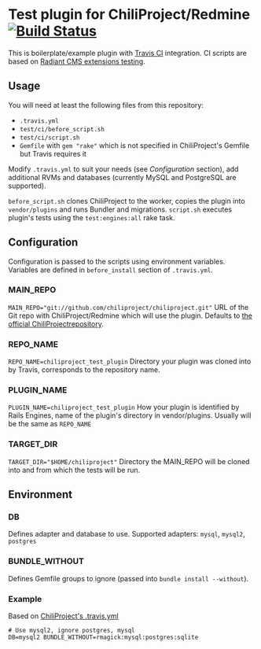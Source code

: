 # Test plugin for ChiliProject/Redmine [![Build Status](https://secure.travis-ci.org/jnv/chiliproject_test_plugin.png?branch=master)](http://travis-ci.org/jnv/chiliproject_test_plugin)

This is boilerplate/example plugin with [Travis CI](http://travis-ci.org/) integration.
CI scripts are based on [Radiant CMS extensions testing](https://github.com/radiant/radiant/wiki/How-to-enable-Travis-CI-for-an-extension).

## Usage

You will need at least the following files from this repository:
* `.travis.yml`
* `test/ci/before_script.sh`
* `test/ci/script.sh`
* `Gemfile` with `gem "rake"` which is not specified in ChiliProject's Gemfile but Travis requires it

Modify `.travis.yml` to suit your needs (see *Configuration* section), add additional RVMs and databases (currently MySQL and PostgreSQL are supported).

`before_script.sh` clones ChiliProject to the worker, copies the plugin into `vendor/plugins` and runs Bundler and migrations.
`script.sh` executes plugin's tests using the `test:engines:all` rake task.

## Configuration

Configuration is passed to the scripts using environment variables. Variables are defined in `before_install` section of `.travis.yml`.

### MAIN_REPO
`MAIN_REPO="git://github.com/chiliproject/chiliproject.git"`
URL of the Git repo with ChiliProject/Redmine which will use the plugin.
Defaults to [the official ChiliProjectrepository](https://github.com/chiliproject/chiliproject).

### REPO_NAME
`REPO_NAME=chiliproject_test_plugin`
Directory your plugin was cloned into by Travis, corresponds to the repository name.

### PLUGIN_NAME
`PLUGIN_NAME=chiliproject_test_plugin`
How your plugin is identified by Rails Engines, name of the plugin's directory in vendor/plugins.
Usually will be the same as `REPO_NAME`

### TARGET_DIR
`TARGET_DIR="$HOME/chiliproject"`
Directory the MAIN_REPO will be cloned into and from which the tests will be run.

## Environment

### DB

Defines adapter and database to use.
Supported adapters: `mysql`, `mysql2`, `postgres`

### BUNDLE_WITHOUT

Defines Gemfile groups to ignore (passed into `bundle install --without`).

### Example

Based on [ChiliProject's .travis.yml](https://github.com/chiliproject/chiliproject/blob/master/.travis.yml)

```shell
# Use mysql2, ignore postgres, mysql
DB=mysql2 BUNDLE_WITHOUT=rmagick:mysql:postgres:sqlite
```
